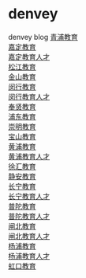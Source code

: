 # denvey
denvey blog
<a href="http://www.qpedu.cn">青浦教育</a> </br>
    <a href="http://www.jd.edu.sh.cn">嘉定教育</a></br>
    <a href="http://rc.ijd.cn">嘉定教育人才</a></br>
    <a href="http://www.sjedu.cn/">松江教育</a></br>
    <a href="http://www.jsedu.sh.cn/">金山教育</a></br>
    <a href="http://www.mhedu.sh.cn/">闵行教育</a></br>
    <a href="http://rczx.mhedu.sh.cn">闵行教育人才</a></br>
    <a href="http://www.fx.edu.sh.cn/">奉贤教育</a></br>
    <a href="http://www.pudong-edu.sh.cn">浦东教育</a></br>
    <a href="http://edu.cm.net.cn/">崇明教育</a></br>
    <a href="http://www.eicbs.com/">宝山教育</a></br>
    <a href="http://www.hpe.sh.cn/">黄浦教育</a></br>
    <a href="http://rczx.lwedu.sh.cn">黄浦教育人才</a></br>
    <a href="http://www.xhedu.sh.cn">徐汇教育</a></br>
    <a href="http://www.ja.edu.sh.cn">静安教育</a></br>
    <a href="http://www.chneic.sh.cn">长宁教育</a></br>
    <a href="http://222.66.36.8/web/">长宁教育人才</a></br>
    <a href="http://www.pte.sh.cn/">普陀教育</a></br>
    <a href="http://www.hr.pte.sh.cn">普陀教育人才</a></br>
    <a href="http://www.zb.edu.sh.cn/">闸北教育</a></br>
    <a href="http://www.zbjyrczx.cn/">闸北教育人才</a></br>
    <a href="http://www.yp.edu.sh.cn">杨浦教育</a></br>
    <a href="http://v.yp.edu.sh.cn/jyrcw">杨浦教育人才</a></br>
    <a href="http://www.hkedu.sh.cn">虹口教育</a></br>

